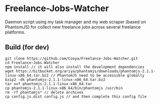 # Freelance-Jobs-Watcher

Daemon script using my task manager and my web scraper (based on PhantomJS) for collect new freelance jobs across several freelance platforms.

## Build (for dev)
```
git clone https://github.com/Cooya/Freelance-Jobs-Watcher.git
cd Freelance-Jobs-Watcher
npm install // it will also install the development dependencies
wget https://bitbucket.org/ariya/phantomjs/downloads/phantomjs-2.1.1-linux-x86_64.tar.bz2 // PhantomJS need to be accessible globally
bzip2 -dk phantomjs-2.1.1-linux-x86_64.tar.bz2
tar xvf phantomjs-2.1.1-linux-x86_64.tar
cp phantomjs-2.1.1-linux-x86_64/bin/phantomjs /usr/bin
rm -rf phantomjs* // delete archives
cp config.js.dist config.js // and then complete this config file
```
